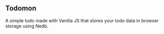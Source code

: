 ## Todomon

A simple todo made with Vanilla JS that stores your todo data in browser storage using Nedb.

